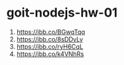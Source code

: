 # goit-nodejs-hw-01

1) https://ibb.co/BGwqTqq
2) https://ibb.co/8sDDvLy
3) https://ibb.co/ryH6CqL
4) https://ibb.co/k4VNhRs
